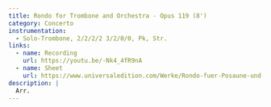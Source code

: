 ```yaml
---
title: Rondo for Trombone and Orchestra - Opus 119 (8')
category: Concerto
instrumentation:
  - Solo-Trombone, 2/2/2/2 3/2/0/0, Pk, Str.
links:
  - name: Recording
    url: https://youtu.be/-Nk4_4fR9nA
  - name: Sheet
    url: https://www.universaledition.com/Werke/Rondo-fuer-Posaune-und-Orchester/P0315690
description: |
  Arr.
---
```

